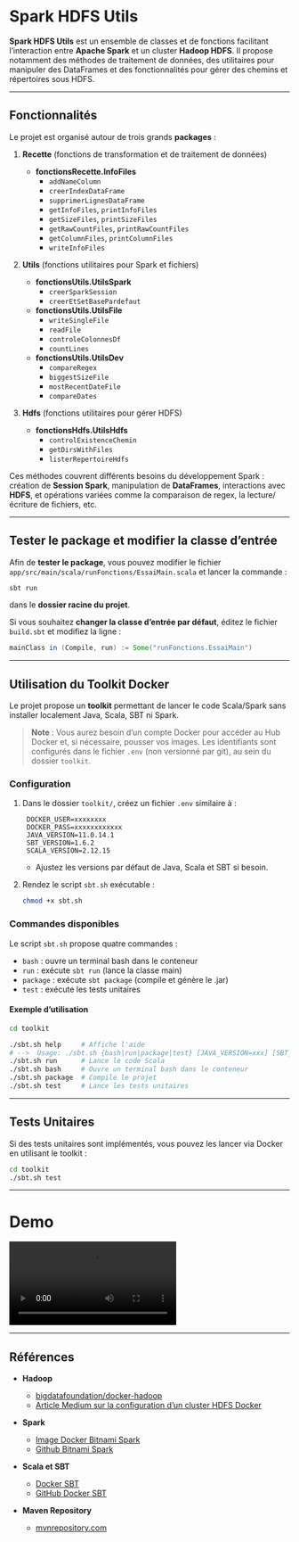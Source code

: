 # Spark HDFS Utils

**Spark HDFS Utils** est un ensemble de classes et de fonctions facilitant l’interaction entre **Apache Spark** et un cluster **Hadoop HDFS**. Il propose notamment des méthodes de traitement de données, des utilitaires pour manipuler des DataFrames et des fonctionnalités pour gérer des chemins et répertoires sous HDFS.

---

## Fonctionnalités

Le projet est organisé autour de trois grands **packages** :

1. **Recette** (fonctions de transformation et de traitement de données)
   - **fonctionsRecette.InfoFiles**
     - `addNameColumn`
     - `creerIndexDataFrame`
     - `supprimerLignesDataFrame`
     - `getInfoFiles`, `printInfoFiles`
     - `getSizeFiles`, `printSizeFiles`
     - `getRawCountFiles`, `printRawCountFiles`
     - `getColumnFiles`, `printColumnFiles`
     - `writeInfoFiles`

2. **Utils** (fonctions utilitaires pour Spark et fichiers)
   - **fonctionsUtils.UtilsSpark**
     - `creerSparkSession`
     - `creerEtSetBasePardefaut`
   - **fonctionsUtils.UtilsFile**
     - `writeSingleFile`
     - `readFile`
     - `controleColonnesDf`
     - `countLines`
   - **fonctionsUtils.UtilsDev**
     - `compareRegex`
     - `biggestSizeFile`
     - `mostRecentDateFile`
     - `compareDates`

3. **Hdfs** (fonctions utilitaires pour gérer HDFS)
   - **fonctionsHdfs.UtilsHdfs**
     - `controlExistenceChemin`
     - `getDirsWithFiles`
     - `listerRepertoireHdfs`

Ces méthodes couvrent différents besoins du développement Spark : création de **Session Spark**, manipulation de **DataFrames**, interactions avec **HDFS**, et opérations variées comme la comparaison de regex, la lecture/écriture de fichiers, etc.

---

## Tester le package et modifier la classe d’entrée

Afin de **tester le package**, vous pouvez modifier le fichier
`app/src/main/scala/runFonctions/EssaiMain.scala`
et lancer la commande :
```bash
sbt run
```
dans le **dossier racine du projet**.

Si vous souhaitez **changer la classe d’entrée par défaut**, éditez le fichier `build.sbt` et modifiez la ligne :
```scala
mainClass in (Compile, run) := Some("runFonctions.EssaiMain")
```

---

## Utilisation du Toolkit Docker

Le projet propose un **toolkit** permettant de lancer le code Scala/Spark sans installer localement Java, Scala, SBT ni Spark.

> **Note** : Vous aurez besoin d’un compte Docker pour accéder au Hub Docker et, si nécessaire, pousser vos images. Les identifiants sont configurés dans le fichier `.env` (non versionné par git), au sein du dossier `toolkit`.

### Configuration

1. Dans le dossier `toolkit/`, créez un fichier `.env` similaire à :
   ```
    DOCKER_USER=xxxxxxxx
    DOCKER_PASS=xxxxxxxxxxxx
    JAVA_VERSION=11.0.14.1
    SBT_VERSION=1.6.2
    SCALA_VERSION=2.12.15
   ```
   - Ajustez les versions par défaut de Java, Scala et SBT si besoin.

2. Rendez le script `sbt.sh` exécutable :
   ```bash
   chmod +x sbt.sh
   ```

### Commandes disponibles

Le script `sbt.sh` propose quatre commandes :

- `bash` : ouvre un terminal bash dans le conteneur
- `run` : exécute `sbt run` (lance la classe main)
- `package` : exécute `sbt package` (compile et génère le .jar)
- `test` : exécute les tests unitaires

#### Exemple d’utilisation

```bash
cd toolkit

./sbt.sh help     # Affiche l'aide
# -->  Usage: ./sbt.sh {bash|run|package|test} [JAVA_VERSION=xxx] [SBT_VERSION=xxx] [SCALA_VERSION=xxx]
./sbt.sh run      # Lance le code Scala
./sbt.sh bash     # Ouvre un terminal bash dans le conteneur
./sbt.sh package  # Compile le projet
./sbt.sh test     # Lance les tests unitaires
```

---

## Tests Unitaires

Si des tests unitaires sont implémentés, vous pouvez les lancer via Docker en utilisant le toolkit :

```bash
cd toolkit
./sbt.sh test
```

---

# Demo

![video demo](docs/demo.webm)

---

## Références

- **Hadoop**
  - [bigdatafoundation/docker-hadoop](https://github.com/bigdatafoundation/docker-hadoop)
  - [Article Medium sur la configuration d’un cluster HDFS Docker](https://bytemedirk.medium.com/setting-up-an-hdfs-cluster-with-docker-compose-a-step-by-step-guide-4541cd15b168)

- **Spark**
  - [Image Docker Bitnami Spark](https://hub.docker.com/r/bitnami/spark/tags)
  - [Github Bitnami Spark](https://github.com/bitnami/containers/tree/main/bitnami/spark)

- **Scala et SBT**
  - [Docker SBT](https://hub.docker.com/r/sbtscala/scala-sbt)
  - [GitHub Docker SBT](https://github.com/sbt/docker-sbt)

- **Maven Repository**
  - [mvnrepository.com](https://mvnrepository.com/)

